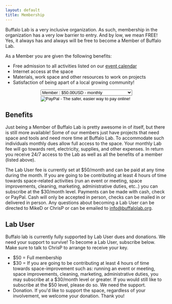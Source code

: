 ```yaml
---
layout: default
title: Membership
---
```

Buffalo Lab is a very inclusive organization. As such, membership in the organization has a very low barrier to entry. And by low, we mean FREE! Yes, it always has and always will be free to become a Member of Buffalo Lab.

As a Member you are given the following benefits:

* Free admission to all activities listed on our <a href="/events.html">event calendar</a>
* Internet access at the space
* Materials, work space and other resources to work on projects
* Satisfaction of being apart of a local growing community!

<div style="text-align: center;">
<form action="https://www.paypal.com/cgi-bin/webscr" method="post"><input type="hidden" name="cmd" value="_s-xclick" /> <input type="hidden" name="hosted_button_id" value="Y2ZCLZK9JNQDY" /> <input type="hidden" name="on0" /> <select name="os0"> <option value="Godly Lab User">Member : $50.00USD - monthly</option> <option value="Uber Lab User">Contributing Member : $40.00USD - monthly</option> <option value="Super Lab User">Contributing Member : $30.00USD - monthly</option> <option value="Lab User">Donation : $20.00USD - monthly</option> </select><input type="hidden" name="currency_code" value="USD" /><br><input type="image" name="submit" src="https://www.paypal.com/en_US/i/btn/btn_subscribeCC_LG.gif" alt="PayPal - The safer, easier way to pay online!" /> <img src="https://www.paypal.com/en_US/i/scr/pixel.gif" alt="" width="1" height="1" border="0" /></form>
</div>

## Benefits

Just being a Member of Buffalo Lab is pretty awesome in of itself, but there is still more available! Some of our members just have projects that need space and tools and need more time at Buffalo Lab. To accommodate such individuals monthly dues allow full access to the space. Your monthly Lab fee will go towards rent, electricity, supplies, and other expenses. In return you receive 24/7 access to the Lab as well as all the benefits of a member (listed above).

The Lab User fee is currently set at $50/month and can be paid at any time during the month. If you are going to be contributing at least 4 hours of time towards space-related activities (run an event or meeting, space improvements, cleaning, marketing, administrative duties, etc..) you can subscribe at the $30/month level. Payments can be made with cash, check or PayPal. Cash will only be accepted in person, checks can be mailed in or delivered in person. Any questions about becoming a Lab User can be directed to MikeD or ChrisP or can be emailed to info@buffalolab.org.

## Lab User

Buffalo lab is currently fully supported by Lab User dues and donations. We need your support to survive! To become a Lab User, subscribe below. Make sure to talk to ChrisP to arrange to receive your key.

* $50 = Full membership
* $30 = If you are going to be contributing at least 4 hours of time towards space-improvement such as: running an event or meeting, space improvements, cleaning, marketing, administrative duties, you may subscribe at a $30/month level or greater. If you would still like to subscribe at the $50 level, please do so. We need the support.
* Donation. If you'd like to support the space, regardless of your involvement, we welcome your donation. Thank you!
